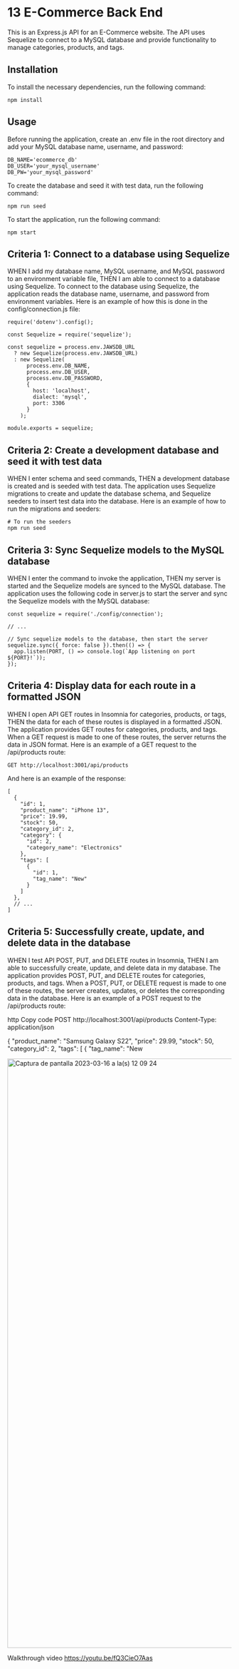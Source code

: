 # 13 E-Commerce Back End

This is an Express.js API for an E-Commerce website. The API uses Sequelize to connect to a MySQL database and provide functionality to manage categories, products, and tags.

## Installation

To install the necessary dependencies, run the following command:

```
npm install
```

## Usage

Before running the application, create an .env file in the root directory and add your MySQL database name, username, and password:

```
DB_NAME='ecommerce_db'
DB_USER='your_mysql_username'
DB_PW='your_mysql_password'
```
To create the database and seed it with test data, run the following command:

```
npm run seed
```

To start the application, run the following command:

```
npm start
```

## Criteria 1: Connect to a database using Sequelize
WHEN I add my database name, MySQL username, and MySQL password to an environment variable file, THEN I am able to connect to a database using Sequelize.
To connect to the database using Sequelize, the application reads the database name, username, and password from environment variables. Here is an example of how this is done in the config/connection.js file:

```
require('dotenv').config();

const Sequelize = require('sequelize');

const sequelize = process.env.JAWSDB_URL
  ? new Sequelize(process.env.JAWSDB_URL)
  : new Sequelize(
      process.env.DB_NAME,
      process.env.DB_USER,
      process.env.DB_PASSWORD,
      {
        host: 'localhost',
        dialect: 'mysql',
        port: 3306
      }
    );

module.exports = sequelize;
```

## Criteria 2: Create a development database and seed it with test data
WHEN I enter schema and seed commands, THEN a development database is created and is seeded with test data.
The application uses Sequelize migrations to create and update the database schema, and Sequelize seeders to insert test data into the database. Here is an example of how to run the migrations and seeders:

```
# To run the seeders
npm run seed
```

## Criteria 3: Sync Sequelize models to the MySQL database
WHEN I enter the command to invoke the application, THEN my server is started and the Sequelize models are synced to the MySQL database.
The application uses the following code in server.js to start the server and sync the Sequelize models with the MySQL database:

```
const sequelize = require('./config/connection');

// ...

// Sync sequelize models to the database, then start the server
sequelize.sync({ force: false }).then(() => {
  app.listen(PORT, () => console.log(`App listening on port ${PORT}!`));
});
```


## Criteria 4: Display data for each route in a formatted JSON
WHEN I open API GET routes in Insomnia for categories, products, or tags, THEN the data for each of these routes is displayed in a formatted JSON.
The application provides GET routes for categories, products, and tags. When a GET request is made to one of these routes, the server returns the data in JSON format. Here is an example of a GET request to the /api/products route:

```
GET http://localhost:3001/api/products
```

And here is an example of the response:

```
[
  {
    "id": 1,
    "product_name": "iPhone 13",
    "price": 19.99,
    "stock": 50,
    "category_id": 2,
    "category": {
      "id": 2,
      "category_name": "Electronics"
    },
    "tags": [
      {
        "id": 1,
        "tag_name": "New"
      }
    ]
  },
  // ...
]
```

## Criteria 5: Successfully create, update, and delete data in the database
WHEN I test API POST, PUT, and DELETE routes in Insomnia, THEN I am able to successfully create, update, and delete data in my database.
The application provides POST, PUT, and DELETE routes for categories, products, and tags. When a POST, PUT, or DELETE request is made to one of these routes, the server creates, updates, or deletes the corresponding data in the database. Here is an example of a POST request to the /api/products route:

http
Copy code
POST http://localhost:3001/api/products
Content-Type: application/json

{
  "product_name": "Samsung Galaxy S22",
  "price": 29.99,
  "stock": 50,
  "category_id": 2,
  "tags": [
    {
      "tag_name": "New

<img width="1322" alt="Captura de pantalla 2023-03-16 a la(s) 12 09 24" src="https://user-images.githubusercontent.com/118247139/225713057-fb855c48-13e2-4b76-b68e-541582560e30.png">


Walkthrough video
https://youtu.be/fQ3CieO7Aas
